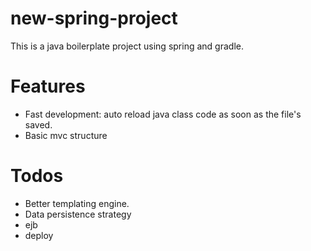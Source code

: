 # new-spring-project
This is a java boilerplate project using spring and gradle.

# Features
* Fast development: auto reload java class code as soon as the file's saved.
* Basic mvc structure

# Todos
* Better templating engine.
* Data persistence strategy
* ejb
* deploy